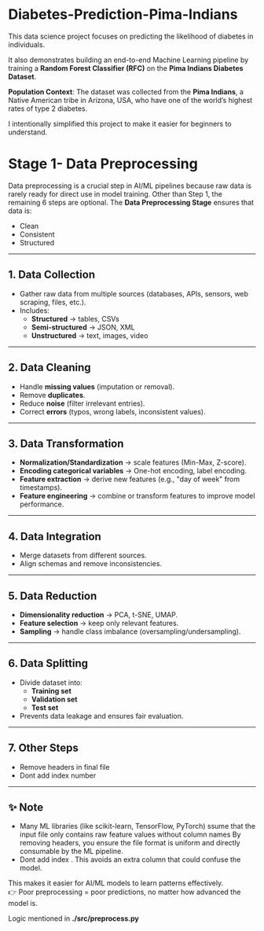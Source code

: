 # Diabetes-Prediction-Pima-Indians  

This data science project focuses on predicting the likelihood of diabetes in individuals.  

It also demonstrates building an end-to-end Machine Learning pipeline by training a **Random Forest Classifier (RFC)** on the **Pima Indians Diabetes Dataset**.  

**Population Context**: The dataset was collected from the **Pima Indians**, a Native American tribe in Arizona, USA, who have one of the world’s highest rates of type 2 diabetes.

I intentionally simplified this project to make it easier for beginners to understand.

# Stage 1- Data Preprocessing  

Data preprocessing is a crucial step in AI/ML pipelines because raw data is rarely ready for direct use in model training. Other than Step 1, the remaining 6 steps are optional.
The **Data Preprocessing Stage** ensures that data is:
- Clean
- Consistent
- Structured 

---

## 1. Data Collection
- Gather raw data from multiple sources (databases, APIs, sensors, web scraping, files, etc.).
- Includes:
  - **Structured** → tables, CSVs
  - **Semi-structured** → JSON, XML
  - **Unstructured** → text, images, video

---

## 2. Data Cleaning
- Handle **missing values** (imputation or removal).
- Remove **duplicates**.
- Reduce **noise** (filter irrelevant entries).
- Correct **errors** (typos, wrong labels, inconsistent values).

---

## 3. Data Transformation
- **Normalization/Standardization** → scale features (Min-Max, Z-score).
- **Encoding categorical variables** → One-hot encoding, label encoding.
- **Feature extraction** → derive new features (e.g., "day of week" from timestamps).
- **Feature engineering** → combine or transform features to improve model performance.

---

## 4. Data Integration
- Merge datasets from different sources.
- Align schemas and remove inconsistencies.

---

## 5. Data Reduction
- **Dimensionality reduction** → PCA, t-SNE, UMAP.
- **Feature selection** → keep only relevant features.
- **Sampling** → handle class imbalance (oversampling/undersampling).

---

## 6. Data Splitting
- Divide dataset into:
  - **Training set**
  - **Validation set**
  - **Test set**
- Prevents data leakage and ensures fair evaluation.

---

## 7. Other Steps
- Remove headers in final file
- Dont add index number

---
## ✨ Note 
-   Many ML libraries (like scikit-learn, TensorFlow, PyTorch) 
    ssume that the input file only contains raw feature values without column names
    By removing headers, you ensure the file format is uniform and directly consumable by the ML pipeline.
- Dont add index . This avoids an extra column that could confuse the model.

This makes it easier for AI/ML models to learn patterns effectively.  
👉 Poor preprocessing = poor predictions, no matter how advanced the model is.
 
 Logic mentioned in **./src/preprocess.py**


